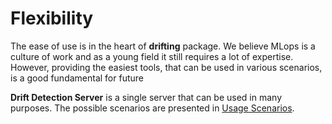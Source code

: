 # Flexibility

The ease of use is in the heart of **drifting** package. We believe MLops
is a culture of work and as a young field it still requires a lot of expertise.
However, providing the easiest tools, that can be used in various scenarios, is
a good fundamental for future

**Drift Detection Server** is a single server that can be used in many purposes.
The possible scenarios are presented in [Usage Scenarios]().

